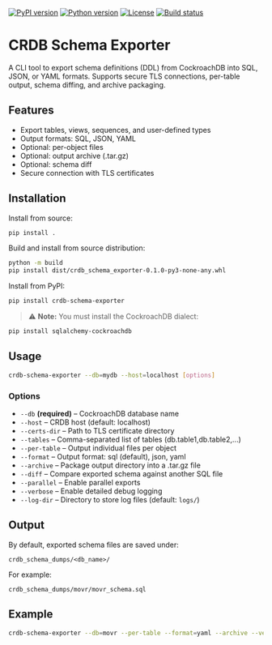[![PyPI version](https://img.shields.io/pypi/v/crdb-schema-exporter)](https://pypi.org/project/crdb-schema-exporter/)
[![Python version](https://img.shields.io/pypi/pyversions/crdb-schema-exporter)](https://pypi.org/project/crdb-schema-exporter/)
[![License](https://img.shields.io/pypi/l/crdb-schema-exporter)](https://pypi.org/project/crdb-schema-exporter/)
[![Build status](https://github.com/viragtripathi/crdb-schema-exporter/actions/workflows/python-ci.yml/badge.svg)](https://github.com/viragtripathi/crdb-sql-audit/actions)

# CRDB Schema Exporter

A CLI tool to export schema definitions (DDL) from CockroachDB into SQL, JSON, or YAML formats. Supports secure TLS connections, per-table output, schema diffing, and archive packaging.

## Features
- Export tables, views, sequences, and user-defined types
- Output formats: SQL, JSON, YAML
- Optional: per-object files
- Optional: output archive (.tar.gz)
- Optional: schema diff
- Secure connection with TLS certificates

## Installation

Install from source:
```bash
pip install .
```

Build and install from source distribution:
```bash
python -m build
pip install dist/crdb_schema_exporter-0.1.0-py3-none-any.whl
```

Install from PyPI:
```bash
pip install crdb-schema-exporter
```

> ⚠️ **Note:** You must install the CockroachDB dialect:
```bash
pip install sqlalchemy-cockroachdb
```

## Usage
```bash
crdb-schema-exporter --db=mydb --host=localhost [options]
```

### Options
- `--db` **(required)** – CockroachDB database name
- `--host` – CRDB host (default: localhost)
- `--certs-dir` – Path to TLS certificate directory
- `--tables` – Comma-separated list of tables (db.table1,db.table2,...)
- `--per-table` – Output individual files per object
- `--format` – Output format: sql (default), json, yaml
- `--archive` – Package output directory into a .tar.gz file
- `--diff` – Compare exported schema against another SQL file
- `--parallel` – Enable parallel exports
- `--verbose` – Enable detailed debug logging
- `--log-dir` – Directory to store log files (default: `logs/`)

## Output
By default, exported schema files are saved under:
```
crdb_schema_dumps/<db_name>/
```
For example:
```
crdb_schema_dumps/movr/movr_schema.sql
```

## Example
```bash
crdb-schema-exporter --db=movr --per-table --format=yaml --archive --verbose
```

